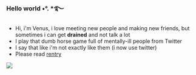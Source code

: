 ### Hello world •°. *࿐
- Hi, i'm Venus, i love meeting new people and making new friends, but sometimes i can get **drained** and not talk a lot
- I play that dumb horse game full of mentally-ill people from Twitter
- I say that like i'm not exactly like them (i now use twitter)
- Please read [rentry](https://rentry.co/IfIWereaZombie)


![](https://media.discordapp.net/attachments/1061880649180532776/1065176728856703018/dac513d-65fa05cd-2c30-4559-9b5f-d15e9e5532e1.gif)
